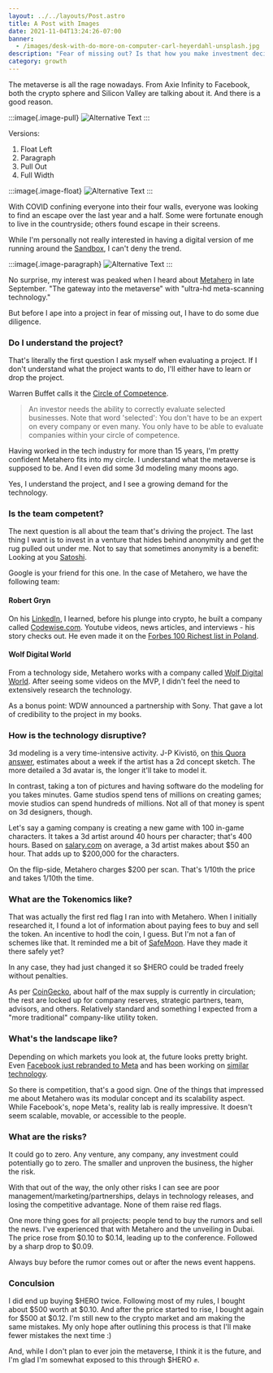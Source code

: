 ```yaml
---
layout: ../../layouts/Post.astro
title: A Post with Images
date: 2021-11-04T13:24:26-07:00
banner:
  - /images/desk-with-do-more-on-computer-carl-heyerdahl-unsplash.jpg
description: "Fear of missing out? Is that how you make investment decisions? No worries, I'm right there with you. Here is my first attempt at a playbook to make fewer mistakes with my investment decisions."
category: growth
---
```


The metaverse is all the rage nowadays. From Axie Infinity to Facebook, both the crypto sphere and Silicon Valley are talking about it. And there is a good reason.

:::image{.image-pull}
  ![Alternative Text](/images/desk-with-do-more-on-computer-carl-heyerdahl-unsplash.jpg)
:::

Versions:

1. Float Left
2. Paragraph
3. Pull Out
4. Full Width

:::image{.image-float}
  ![Alternative Text](/images/desk-with-do-more-on-computer-carl-heyerdahl-unsplash.jpg)
:::

With COVID confining everyone into their four walls, everyone was looking to find an escape over the last year and a half. Some were fortunate enough to live in the countryside; others found escape in their screens.

While I'm personally not really interested in having a digital version of me running around the [Sandbox](https://www.sandbox.game/en/), I can't deny the trend.

:::image{.image-paragraph}
  ![Alternative Text](/images/desk-with-do-more-on-computer-carl-heyerdahl-unsplash.jpg "Title")
:::

No surprise, my interest was peaked when I heard about [Metahero](https://metahero.io/) in late September. "The gateway into the metaverse" with "ultra-hd meta-scanning technology."

But before I ape into a project in fear of missing out, I have to do some due diligence. 

### Do I understand the project?

That's literally the first question I ask myself when evaluating a project. If I don't understand what the project wants to do, I'll either have to learn or drop the project.

Warren Buffet calls it the [Circle of Competence](https://en.wikipedia.org/wiki/Circle_of_competence).

> An investor needs the ability to correctly evaluate selected businesses. Note that word 'selected': You don't have to be an expert on every company or even many. You only have to be able to evaluate companies within your circle of competence.

Having worked in the tech industry for more than 15 years, I'm pretty confident Metahero fits into my circle. I understand what the metaverse is supposed to be. And I even did some 3d modeling many moons ago.

Yes, I understand the project, and I see a growing demand for the technology.

### Is the team competent?

The next question is all about the team that's driving the project. The last thing I want is to invest in a venture that hides behind anonymity and get the rug pulled out under me. Not to say that sometimes anonymity is a benefit: Looking at you [Satoshi](https://en.wikipedia.org/wiki/Satoshi_Nakamoto). 

Google is your friend for this one. In the case of Metahero, we have the following team:

#### Robert Gryn

On his [LinkedIn](https://www.linkedin.com/in/robertgryn/), I learned, before his plunge into crypto, he built a company called [Codewise.com](https://codewise.com). Youtube videos, news articles, and interviews - his story checks out. He even made it on the [Forbes 100 Richest list in Poland](https://www.forbes.pl/sylwetka/robert-gryn).

#### Wolf Digital World

From a technology side, Metahero works with a company called [Wolf Digital World](https://wdw.io). After seeing some videos on the MVP, I didn't feel the need to extensively research the technology.

As a bonus point: WDW announced a partnership with Sony. That gave a lot of credibility to the project in my books.

### How is the technology disruptive?

3d modeling is a very time-intensive activity. J-P Kivistö, on [this Quora answer](https://www.quora.com/How-long-does-it-take-an-experienced-3D-artist-to-model-a-basic-3D-humanoid-model-from-scratch/answer/J-P-Kivist%C3%B6), estimates about a week if the artist has a 2d concept sketch. The more detailed a 3d avatar is, the longer it'll take to model it.

In contrast, taking a ton of pictures and having software do the modeling for you takes minutes. Game studios spend tens of millions on creating games; movie studios can spend hundreds of millions. Not all of that money is spent on 3d designers, though.

Let's say a gaming company is creating a new game with 100 in-game characters. It takes a 3d artist around 40 hours per character; that's 400 hours. Based on [salary.com](https://www.salary.com/research/salary/posting/3d-artist-hourly-wages) on average, a 3d artist makes about $50 an hour. That adds up to $200,000 for the characters.

On the flip-side, Metahero charges $200 per scan. That's 1/10th the price and takes 1/10th the time.

### What are the Tokenomics like?

That was actually the first red flag I ran into with Metahero. When I initially researched it, I found a lot of information about paying fees to buy and sell the token. An incentive to hodl the coin, I guess. But I'm not a fan of schemes like that. It reminded me a bit of [SafeMoon](https://www.coingecko.com/en/coins/safemoon). Have they made it there safely yet?

In any case, they had just changed it so $HERO could be traded freely without penalties.

As per [CoinGecko](https://www.coingecko.com/en/coins/metahero), about half of the max supply is currently in circulation; the rest are locked up for company reserves, strategic partners, team, advisors, and others. Relatively standard and something I expected from a "more traditional" company-like utility token.

### What's the landscape like?

Depending on which markets you look at, the future looks pretty bright. Even [Facebook just rebranded to Meta](https://www.nytimes.com/2021/10/28/technology/facebook-meta-name-change.html) and has been working on [similar technology](https://tech.fb.com/codec-avatars-facebook-reality-labs/).

So there is competition, that's a good sign. One of the things that impressed me about Metahero was its modular concept and its scalability aspect. While Facebook's, nope Meta's, reality lab is really impressive. It doesn't seem scalable, movable, or accessible to the people.

### What are the risks?

It could go to zero. Any venture, any company, any investment could potentially go to zero. The smaller and unproven the business, the higher the risk.

With that out of the way, the only other risks I can see are poor management/marketing/partnerships, delays in technology releases, and losing the competitive advantage. None of them raise red flags.

One more thing goes for all projects: people tend to buy the rumors and sell the news. I've experienced that with Metahero and the unveiling in Dubai. The price rose from $0.10 to $0.14, leading up to the conference.  Followed by a sharp drop to $0.09. 

Always buy before the rumor comes out or after the news event happens.

### Conculsion

I did end up buying $HERO twice. Following most of my rules, I bought about $500 worth at $0.10. And after the price started to rise, I bought again for $500 at $0.12. I'm still new to the crypto market and am making the same mistakes. My only hope after outlining this process is that I'll make fewer mistakes the next time :)

And, while I don't plan to ever join the metaverse, I think it is the future, and I'm glad I'm somewhat exposed to this through $HERO ✊.